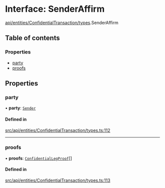 # Interface: SenderAffirm

[api/entities/ConfidentialTransaction/types](../wiki/api.entities.ConfidentialTransaction.types).SenderAffirm

## Table of contents

### Properties

- [party](../wiki/api.entities.ConfidentialTransaction.types.SenderAffirm#party)
- [proofs](../wiki/api.entities.ConfidentialTransaction.types.SenderAffirm#proofs)

## Properties

### party

• **party**: [`Sender`](../wiki/api.entities.ConfidentialTransaction.types.ConfidentialAffirmParty#sender)

#### Defined in

[src/api/entities/ConfidentialTransaction/types.ts:112](https://github.com/PolymeshAssociation/polymesh-private-sdk/blob/2c6aa0b4/src/api/entities/ConfidentialTransaction/types.ts#L112)

___

### proofs

• **proofs**: [`ConfidentialLegProof`](../wiki/api.entities.ConfidentialTransaction.types.ConfidentialLegProof)[]

#### Defined in

[src/api/entities/ConfidentialTransaction/types.ts:113](https://github.com/PolymeshAssociation/polymesh-private-sdk/blob/2c6aa0b4/src/api/entities/ConfidentialTransaction/types.ts#L113)
